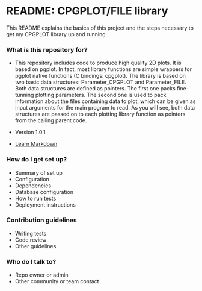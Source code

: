 # README: CPGPLOT/FILE library #

This README explains the basics of this project and the steps necessary to get my CPGPLOT library up and running.

### What is this repository for? ###

* This repository includes code to produce high quality 2D plots. It is based on pgplot. In fact, most library functions are simple wrappers for pgplot native functions (C bindings: cpgplot). The library is based on two basic data structures: Parameter_CPGPLOT and Parameter_FILE.  Both data structures are defined as pointers. The first one packs fine-tunning plotting parameters. The second one is used to pack information about the files containing data to plot, which can be given as input arguments for the main program to read. As you will see, both data structures are passed on to each plotting library function as pointers from the calling parent code. 
  
* Version
1.0.1

* [Learn Markdown](https://bitbucket.org/tutorials/markdowndemo)

### How do I get set up? ###

* Summary of set up
* Configuration
* Dependencies
* Database configuration
* How to run tests
* Deployment instructions

### Contribution guidelines ###

* Writing tests
* Code review
* Other guidelines

### Who do I talk to? ###

* Repo owner or admin
* Other community or team contact